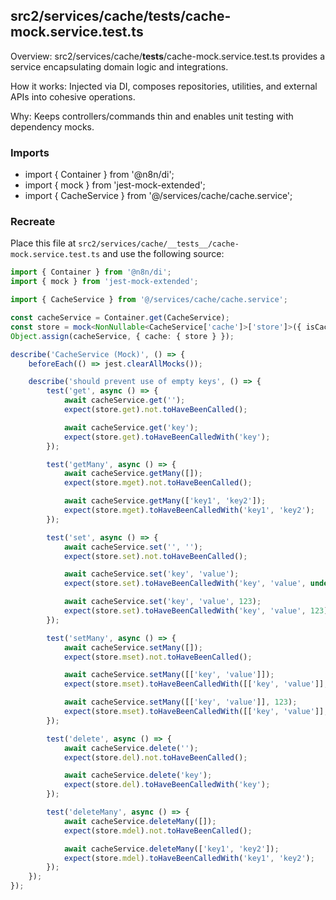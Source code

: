 ## src2/services/cache/__tests__/cache-mock.service.test.ts

Overview: src2/services/cache/__tests__/cache-mock.service.test.ts provides a service encapsulating domain logic and integrations.

How it works: Injected via DI, composes repositories, utilities, and external APIs into cohesive operations.

Why: Keeps controllers/commands thin and enables unit testing with dependency mocks.

### Imports

- import { Container } from '@n8n/di';
- import { mock } from 'jest-mock-extended';
- import { CacheService } from '@/services/cache/cache.service';

### Recreate

Place this file at `src2/services/cache/__tests__/cache-mock.service.test.ts` and use the following source:

```ts
import { Container } from '@n8n/di';
import { mock } from 'jest-mock-extended';

import { CacheService } from '@/services/cache/cache.service';

const cacheService = Container.get(CacheService);
const store = mock<NonNullable<CacheService['cache']>['store']>({ isCacheable: () => true });
Object.assign(cacheService, { cache: { store } });

describe('CacheService (Mock)', () => {
	beforeEach(() => jest.clearAllMocks());

	describe('should prevent use of empty keys', () => {
		test('get', async () => {
			await cacheService.get('');
			expect(store.get).not.toHaveBeenCalled();

			await cacheService.get('key');
			expect(store.get).toHaveBeenCalledWith('key');
		});

		test('getMany', async () => {
			await cacheService.getMany([]);
			expect(store.mget).not.toHaveBeenCalled();

			await cacheService.getMany(['key1', 'key2']);
			expect(store.mget).toHaveBeenCalledWith('key1', 'key2');
		});

		test('set', async () => {
			await cacheService.set('', '');
			expect(store.set).not.toHaveBeenCalled();

			await cacheService.set('key', 'value');
			expect(store.set).toHaveBeenCalledWith('key', 'value', undefined);

			await cacheService.set('key', 'value', 123);
			expect(store.set).toHaveBeenCalledWith('key', 'value', 123);
		});

		test('setMany', async () => {
			await cacheService.setMany([]);
			expect(store.mset).not.toHaveBeenCalled();

			await cacheService.setMany([['key', 'value']]);
			expect(store.mset).toHaveBeenCalledWith([['key', 'value']], undefined);

			await cacheService.setMany([['key', 'value']], 123);
			expect(store.mset).toHaveBeenCalledWith([['key', 'value']], 123);
		});

		test('delete', async () => {
			await cacheService.delete('');
			expect(store.del).not.toHaveBeenCalled();

			await cacheService.delete('key');
			expect(store.del).toHaveBeenCalledWith('key');
		});

		test('deleteMany', async () => {
			await cacheService.deleteMany([]);
			expect(store.mdel).not.toHaveBeenCalled();

			await cacheService.deleteMany(['key1', 'key2']);
			expect(store.mdel).toHaveBeenCalledWith('key1', 'key2');
		});
	});
});

```
